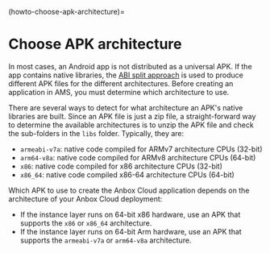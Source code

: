 (howto-choose-apk-architecture)=
# Choose APK architecture

In most cases, an Android app is not distributed as a universal APK. If the app contains native libraries, the [ABI split approach](https://developer.android.com/studio/build/configure-apk-splits) is used to produce different APK files for the different architectures. Before creating an application in AMS, you must determine which architecture to use.

There are several ways to detect for what architecture an APK's native libraries are built. Since an APK file is just a zip file, a straight-forward way to determine the available architectures is to unzip the APK file and check the sub-folders in the `libs` folder. Typically, they are:

- `armeabi-v7a`: native code compiled for ARMv7 architecture CPUs (32-bit)
- `arm64-v8a`: native code compiled for ARMv8 architecture CPUs (64-bit)
- `x86`: native code compiled for x86 architecture CPUs (32-bit)
- `x86_64`: native code compiled x86-64 architecture CPUs (64-bit)

Which APK to use to create the Anbox Cloud application depends on the architecture of your Anbox Cloud deployment:

- If the instance layer runs on 64-bit x86 hardware, use an APK that supports the `x86` or `x86_64` architecture.
- If the instance layer runs on 64-bit Arm hardware, use an APK that supports the `armeabi-v7a` or `arm64-v8a` architecture.
